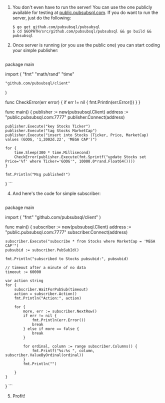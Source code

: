 1. You don't even have to run the server! You can use the one publicly available for testing at [public.pubsubsql.com](public.pubsubsql.com). If you do want to run the server, just do the following:

    ```shell
    $ go get github.com/pubsubsql/pubsubsql
    $ cd $GOPATH/src/github.com/pubsubsql/pubsubsql && go build && pubsubsql
    ```
    
3. Once server is running (or you use the public one) you can start coding your simple publisher:

    ```go
package main

import (
	"fmt"
	"math/rand"
	"time"

	"github.com/pubsubsql/client"
)

func CheckError(err error) {
	if err != nil {
		fmt.Println(err.Error())
	}
}

func main() {
	publisher := new(pubsubsql.Client)
	address := "public.pubsubsql.com:7777"
	publisher.Connect(address)

	publisher.Execute("key Stocks Ticker")
	publisher.Execute("tag Stocks MarketCap")
	publisher.Execute("insert into Stocks (Ticker, Price, MarketCap) values (GOOG, '1,2002d.22', 'MEGA CAP')")

	for {
		time.Sleep(300 * time.Millisecond)
		CheckError(publisher.Execute(fmt.Sprintf("update Stocks set Price='%f' where Ticker='GOOG'", 10000.0*rand.Float64())))
	}

	fmt.Println("Msg published!")
}
    ```
    
4. And here's the code for simple subscriber:

    ```go
package main

import (
	"fmt"
	"github.com/pubsubsql/client"
)

func main() {
	subscriber := new(pubsubsql.Client)
	address := "public.pubsubsql.com:7777"
	subscriber.Connect(address)

	subscriber.Execute("subscribe * from Stocks where MarketCap = 'MEGA CAP'")
	pubsubid := subscriber.PubSubId()

	fmt.Println("subscribed to Stocks pubsubid:", pubsubid)

	// timeout after a minute of no data
	timeout := 60000

	var action string
	for {
		subscriber.WaitForPubSub(timeout)
		action = subscriber.Action()
		fmt.Println("Action:", action)

		for {
			more, err := subscriber.NextRow()
			if err != nil {
				fmt.Println(err.Error())
				break
			} else if more == false {
				break
			}

			for ordinal, column := range subscriber.Columns() {
				fmt.Printf("%s:%s ", column, subscriber.ValueByOrdinal(ordinal))
			}
			fmt.Println("")

		}
	}
}
    ```
    
5. Profit!
